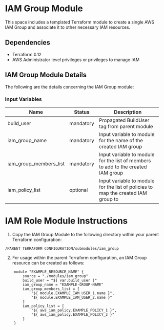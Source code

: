 IAM Group Module
================

This space includes a templated Terraform module to create a single AWS IAM Group and associate it to other necessary IAM resources.

Dependencies
------------
	
* Terraform 0.12
* AWS Administrator level privileges or privileges to manage IAM

IAM Group Module Details
------------------------

The following are the details concerning the IAM Group module:

### Input Variables

| Name                   | Status    | Description                                                                       |
| ---------------------- | --------- | --------------------------------------------------------------------------------- |
| build_user             | mandatory | Propagated BuildUser tag from parent module                                       |
| iam_group_name         | mandatory | Input variable to module for the name of the created IAM group                    |
| iam_group_members_list | mandatory | Input variable to module for the list of members to add to the created IAM group  |
| iam_policy_list        | optional  | Input variable to module for the list of policies to map the created IAM group to |

IAM Role Module Instructions
============================

1. Copy the IAM Group Module to the following directory within your parent Terraform configuration:
```
/PARENT TERRAFORM CONFIGURATION/submodules/iam_group
```

2. For usage within the parent Terraform configuration, an IAM Group resource can be created as follows:
```
    module "EXAMPLE_RESOURCE_NAME" {
        source = "./modules/iam_group"
        build_user = "${ var.build_user }"
        iam_group_name = "EXAMPLE-GROUP-NAME"
        iam_group_members_list = [
            "${ module.EXAMPLE_IAM_USER_1.name }",
            "${ module.EXAMPLE_IAM_USER_2.name }" 
        ]
        iam_policy_list = [
            "${ aws_iam_policy.EXAMPLE_POLICY_1 }",
            "${ aws_iam_policy.EXAMPLE_POLICY_2 }"
        ]
    }
```
